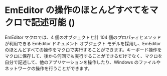 # EmEditor の操作のほとんどすべてをマクロで記述可能 ()

EmEditor マクロでは、4 個のオブジェクトと計 104 個のプロパティとメソッドが利用できる EmEditor ドキュメント オブジェクト
モデルを採用し、EmEditor
のほとんどすべての操作をマクロで実行することができます。キーボード操作をマクロに保存して、後から何回でも実行することができるだけでなく、マクロを自分で記述して、他のアプリケーションを操作したり、Windows
のファイルやネットワークの操作を行うことができます。
